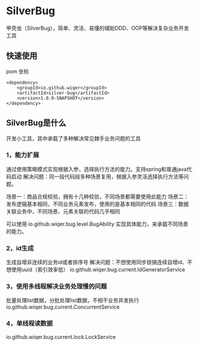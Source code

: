 # SilverBug
甲壳虫（SilverBug），简单、灵活、易懂的辅助DDD、OOP等解决复杂业务开发工具

## 快速使用
pom 坐标
```
<dependency>
    <groupId>io.github.wiqer</groupId>
    <artifactId>silver-bug</artifactId>
    <version>1.0.0-SNAPSHOT</version>
</dependency>
```

## SilverBug是什么
开发小工具，其中承载了多种解决常见棘手业务问题的工具

### 1，能力扩展
通过使用策略模式实现根据入参，选择执行方法的能力。支持spring和普通java代码启动
解决问题：同一段代码段多种场景复用，根据入参灵活选择执行方法等问题。

场景一：商品合规校验，拥有十几种校验，不同场景都需要使用此能力
场景二：发布逻辑基本相同，不同业务元素发布，使用的是基本相同的代码
场景三：数据关联业务中，不同场景、元素关联的代码几乎相同

可以使用 io.github.wiqer.bug.level.BugAbility 实现具体能力，来承载不同场景的能力。

### 2，id生成
生成自增非连续的业务id或者排序号
解决问题：不想使用同步锁搞连续自增id、不想使用uuid（索引效率低）
io.github.wiqer.bug.current.IdGeneratorService


### 3，使用多线程解决业务处理慢的问题

批量处理list数据，分批处理list数据，不相干业务并发执行
io.github.wiqer.bug.current.ConcurrentService

### 4，单线程读数据

io.github.wiqer.bug.current.lock.LockService